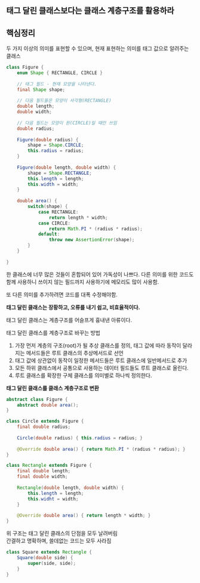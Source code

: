 ## 태그 달린 클래스보다는 클래스 계층구조를 활용하라

## **핵심정리**
두 가지 이상의 의미를 표현할 수 있으며, 현재 표현하는 의미를 태그 값으로 알려주는 클래스

```java
class Figure {
    enum Shape { RECTANGLE, CIRCLE }
    
    // 태그 필드 - 현재 모양을 나타낸다.
    final Shape shape;
    
    // 다음 필드들은 모양이 사각형(RECTANGLE)
    double length;
    double width;
    
    // 다음 필드는 모양이 원(CIRCLE)일 때만 쓰임
    double radius;
    
    Figure(double radius) {
        shape = Shape.CIRCLE;
        this.radius = radius;
    }
    
    Figure(double length, double width) {
        shape = Shape.RECTANGLE;
        this.length = length;
        this.width = width;
    }
    
    double area() {
        switch(shape) {
            case RECTANGLE:
                return length * width;
            case CIRCLE:
                return Math.PI * (radius * radius);
            default:
                throw new AssertionError(shape);
        }
    }
    
}
```

한 클래스에 너무 많은 것들이 혼합되어 있어 가독성이 나쁘다. 다른 의미를 위한 코드도 함께 사용하니 쓰이지 않는 필드까지 사용하기에 메모리도 많이 사용함.

또 다른 의미를 추가하려면 코드를 대폭 수정해야함.

**태그 달린 클래스는 장황하고, 오류를 내기 쉽고, 비효율적이다.**

태그 달린 클래스는 계층구조를 어슬프게 흉내낸 아류이다.

태그 달린 클래스를 계층구조로 바꾸는 방법 
1. 가장 먼저 계층의 구조(root)가 될 추상 클래스를 정의, 태그 값에 따라 동작이 달라지는 메서드들은 루트 클래스의 추상메서드로 선언
2. 태그 값에 상관없이 동작이 일정한 메서드들은 루트 클래스에 일반메서드로 추가
3. 모든 하위 클래스에서 공통으로 사용하는 데이터 필드들도 루트 클래스로 올린다.
4. 루트 클래스를 확장한 구체 클래스를 의미별로 하나씩 정의한다.

**태그 달린 클래스를 클래스 계층구조로 변환**
```java
abstract class Figure {
    abstract double area();
}

class Circle extends Figure {
    final double radius;
    
    Circle(double radius) { this.radius = radius; }
    
    @Override double area() { return Math.PI * (radius * radius); }
}

class Rectangle extends Figure {
    final double length;
    final double width;
    
    Rectangle(double length, double width) {
        this.length = length;
        this.widht = width;
    }
    
    @Override double area() { return length * width; }
}
```

위 구조는 태그 달린 클래스의 단점을 모두 날려버림 <br/>
간결하고 명확하며, 쓸데없는 코드는 모두 사라짐

```java
class Square extends Rectangle {
    Square(double side) {
        super(side, side);
    }
}
```